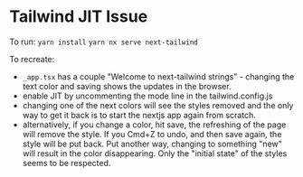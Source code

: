 # Tailwind JIT Issue

To run:
`yarn install`
`yarn nx serve next-tailwind`

To recreate:

- `_app.tsx` has a couple "Welcome to next-tailwind strings" - changing the text color and saving shows the updates in the browser.
- enable JIT by uncommenting the mode line in the tailwind.config.js
- changing one of the next colors will see the styles removed and the only way to get it back is to start the nextjs app again from scratch.
- alternatively, if you change a color, hit save, the refreshing of the page will remove the style. If you Cmd+Z to undo, and then save again, the style will be put back. Put another way, changing to something "new" will result in the color disappearing. Only the "initial state" of the styles seems to be respected.
